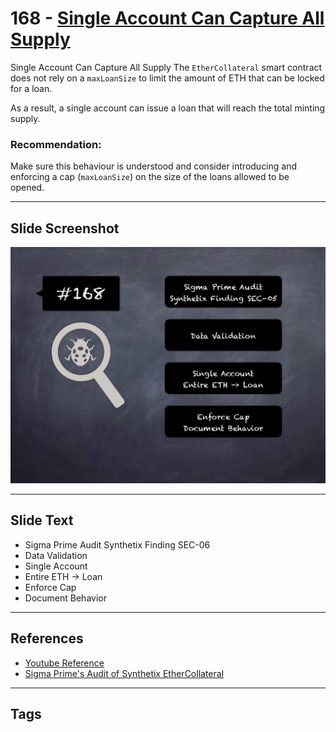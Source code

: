 
# 168 - [Single Account Can Capture All Supply](./Single%20Account%20Can%20Capture%20All%20Supply.md)

Single Account Can Capture All Supply The `EtherCollateral` smart contract does not rely on a `maxLoanSize` to limit the amount of ETH that can be locked for a loan. 

As a result, a single account can issue a loan that will reach the total minting supply.

### Recommendation:
Make sure this behaviour is understood and consider introducing and enforcing a cap (`maxLoanSize`) on the size of the loans allowed to be opened.
___
## Slide Screenshot
![168.png](../../images/8.%20Audit%20Findings%20201/168.png)
___
## Slide Text
- Sigma Prime Audit Synthetix Finding SEC-06
- Data Validation
- Single Account
- Entire ETH -> Loan
- Enforce Cap
- Document Behavior
___
## References
- [Youtube Reference](https://youtu.be/poxzr4-srn0?t=420)
- [Sigma Prime's Audit of Synthetix EtherCollateral](https://github.com/sigp/public-audits/blob/master/synthetix/ethercollateral/review.pdf)
___
## Tags
